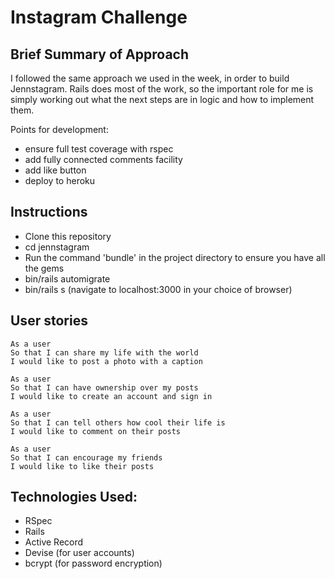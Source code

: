 Instagram Challenge
==================

Brief Summary of Approach
-------

I followed the same approach we used in the week, in order to build Jennstagram.  Rails does most of the work, so the important role for me is simply working out what the next steps are in logic and how to implement them.  

Points for development:
* ensure full test coverage with rspec
* add fully connected comments facility
* add like button
* deploy to heroku

Instructions
-------

* Clone this repository
* cd jennstagram
* Run the command 'bundle' in the project directory to ensure you have all the gems
* bin/rails automigrate
* bin/rails s (navigate to localhost:3000 in your choice of browser)

User stories
--------
```
As a user
So that I can share my life with the world
I would like to post a photo with a caption

As a user
So that I can have ownership over my posts
I would like to create an account and sign in

As a user
So that I can tell others how cool their life is
I would like to comment on their posts

As a user
So that I can encourage my friends
I would like to like their posts
```

Technologies Used:
--------
* RSpec
* Rails
* Active Record
* Devise (for user accounts)
* bcrypt (for password encryption)
